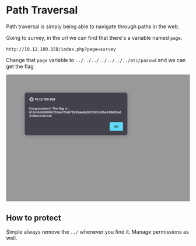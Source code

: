 # Path Traversal

Path traversal is simply being able to navigate through paths in the web.

Going to survey, in the url we can find that there's a variable named `page`.
```
http://10.12.100.158/index.php?page=survey
```

Change that `page` variable to `../../../../../../../etc/passwd` and we can get the flag

![alt text](img/flag.png "Flag")

## How to protect
Simple always remove the `../` whenever you find it. Manage permissions as well.